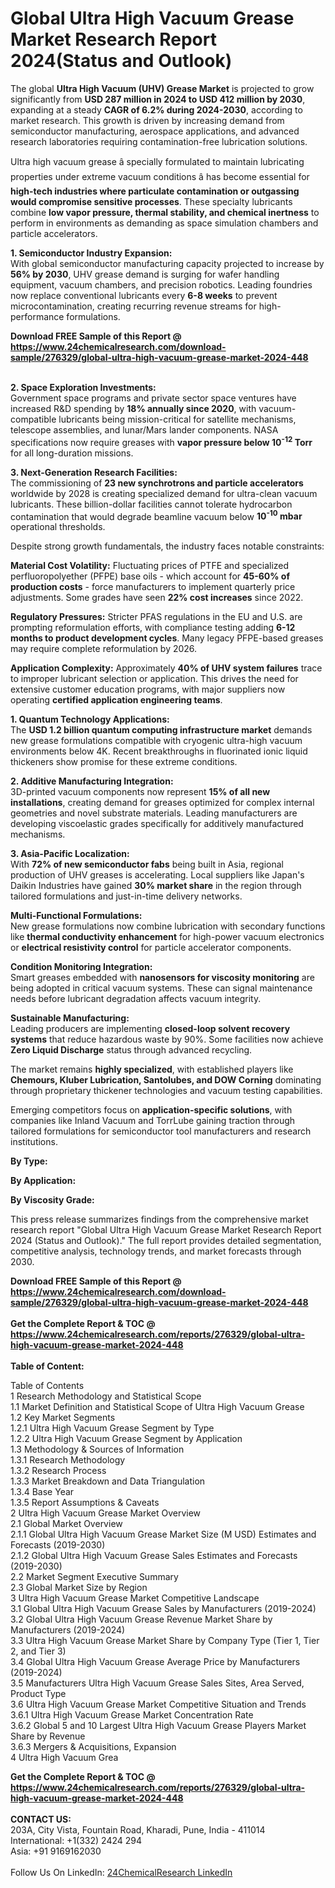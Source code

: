 <h1>Global Ultra High Vacuum Grease Market Research Report 2024(Status and Outlook)</h1><p>The global <strong>Ultra High Vacuum (UHV) Grease Market</strong> is projected to grow significantly from <strong>USD 287 million in 2024 to USD 412 million by 2030</strong>, expanding at a steady <strong>CAGR of 6.2% during 2024-2030</strong>, according to market research. This growth is driven by increasing demand from semiconductor manufacturing, aerospace applications, and advanced research laboratories requiring contamination-free lubrication solutions.</p><p>Ultra high vacuum grease â specially formulated to maintain lubricating properties under extreme vacuum conditions â has become essential for <strong>high-tech industries where particulate contamination or outgassing would compromise sensitive processes</strong>. These specialty lubricants combine <strong>low vapor pressure, thermal stability, and chemical inertness</strong> to perform in environments as demanding as space simulation chambers and particle accelerators.</p><p><strong>1. Semiconductor Industry Expansion:</strong><br>
With global semiconductor manufacturing capacity projected to increase by <strong>56% by 2030</strong>, UHV grease demand is surging for wafer handling equipment, vacuum chambers, and precision robotics. Leading foundries now replace conventional lubricants every <strong>6-8 weeks</strong> to prevent microcontamination, creating recurring revenue streams for high-performance formulations.</p><div><b>Download FREE Sample of this Report @ 
            <a href="https://www.24chemicalresearch.com/download-sample/276329/global-ultra-high-vacuum-grease-market-2024-448">
            https://www.24chemicalresearch.com/download-sample/276329/global-ultra-high-vacuum-grease-market-2024-448</a></b></div><br><p><strong>2. Space Exploration Investments:</strong><br>
Government space programs and private sector space ventures have increased R&amp;D spending by <strong>18% annually since 2020</strong>, with vacuum-compatible lubricants being mission-critical for satellite mechanisms, telescope assemblies, and lunar/Mars lander components. NASA specifications now require greases with <strong>vapor pressure below 10<sup>-12</sup> Torr</strong> for all long-duration missions.</p><p><strong>3. Next-Generation Research Facilities:</strong><br>
The commissioning of <strong>23 new synchrotrons and particle accelerators</strong> worldwide by 2028 is creating specialized demand for ultra-clean vacuum lubricants. These billion-dollar facilities cannot tolerate hydrocarbon contamination that would degrade beamline vacuum below <strong>10<sup>-10</sup> mbar</strong> operational thresholds.</p><p>Despite strong growth fundamentals, the industry faces notable constraints:</p><p><strong>Material Cost Volatility:</strong> Fluctuating prices of PTFE and specialized perfluoropolyether (PFPE) base oils - which account for <strong>45-60% of production costs</strong> - force manufacturers to implement quarterly price adjustments. Some grades have seen <strong>22% cost increases</strong> since 2022.</p><p><strong>Regulatory Pressures:</strong> Stricter PFAS regulations in the EU and U.S. are prompting reformulation efforts, with compliance testing adding <strong>6-12 months to product development cycles</strong>. Many legacy PFPE-based greases may require complete reformulation by 2026.</p><p><strong>Application Complexity:</strong> Approximately <strong>40% of UHV system failures</strong> trace to improper lubricant selection or application. This drives the need for extensive customer education programs, with major suppliers now operating <strong>certified application engineering teams</strong>.</p><p><strong>1. Quantum Technology Applications:</strong><br>
The <strong>USD 1.2 billion quantum computing infrastructure market</strong> demands new grease formulations compatible with cryogenic ultra-high vacuum environments below 4K. Recent breakthroughs in fluorinated ionic liquid thickeners show promise for these extreme conditions.</p><p><strong>2. Additive Manufacturing Integration:</strong><br>
3D-printed vacuum components now represent <strong>15% of all new installations</strong>, creating demand for greases optimized for complex internal geometries and novel substrate materials. Leading manufacturers are developing viscoelastic grades specifically for additively manufactured mechanisms.</p><p><strong>3. Asia-Pacific Localization:</strong><br>
With <strong>72% of new semiconductor fabs</strong> being built in Asia, regional production of UHV greases is accelerating. Local suppliers like Japan's Daikin Industries have gained <strong>30% market share</strong> in the region through tailored formulations and just-in-time delivery networks.</p><p><strong>Multi-Functional Formulations:</strong><br>
	New grease formulations now combine lubrication with secondary functions like <strong>thermal conductivity enhancement</strong> for high-power vacuum electronics or <strong>electrical resistivity control</strong> for particle accelerator components.</p><p><strong>Condition Monitoring Integration:</strong><br>
	Smart greases embedded with <strong>nanosensors for viscosity monitoring</strong> are being adopted in critical vacuum systems. These can signal maintenance needs before lubricant degradation affects vacuum integrity.</p><p><strong>Sustainable Manufacturing:</strong><br>
	Leading producers are implementing <strong>closed-loop solvent recovery systems</strong> that reduce hazardous waste by 90%. Some facilities now achieve <strong>Zero Liquid Discharge</strong> status through advanced recycling.</p><p>The market remains <strong>highly specialized</strong>, with established players like <strong>Chemours, Kluber Lubrication, Santolubes, and DOW Corning</strong> dominating through proprietary thickener technologies and vacuum testing capabilities.</p><p>Emerging competitors focus on <strong>application-specific solutions</strong>, with companies like Inland Vacuum and TorrLube gaining traction through tailored formulations for semiconductor tool manufacturers and research institutions.</p><p><strong>By Type:</strong></p><p><strong>By Application:</strong></p><p><strong>By Viscosity Grade:</strong></p><p>This press release summarizes findings from the comprehensive market research report "Global Ultra High Vacuum Grease Market Research Report 2024 (Status and Outlook)." The full report provides detailed segmentation, competitive analysis, technology trends, and market forecasts through 2030.</p><div><b>Download FREE Sample of this Report @ 
            <a href="https://www.24chemicalresearch.com/download-sample/276329/global-ultra-high-vacuum-grease-market-2024-448">
            https://www.24chemicalresearch.com/download-sample/276329/global-ultra-high-vacuum-grease-market-2024-448</a></b></div><br><div><b>Get the Complete Report & TOC @ 
            <a href="https://www.24chemicalresearch.com/reports/276329/global-ultra-high-vacuum-grease-market-2024-448">
            https://www.24chemicalresearch.com/reports/276329/global-ultra-high-vacuum-grease-market-2024-448</a></b></div><br>
            <b>Table of Content:</b><p>Table of Contents<br />
1 Research Methodology and Statistical Scope<br />
1.1 Market Definition and Statistical Scope of Ultra High Vacuum Grease<br />
1.2 Key Market Segments<br />
1.2.1 Ultra High Vacuum Grease Segment by Type<br />
1.2.2 Ultra High Vacuum Grease Segment by Application<br />
1.3 Methodology & Sources of Information<br />
1.3.1 Research Methodology<br />
1.3.2 Research Process<br />
1.3.3 Market Breakdown and Data Triangulation<br />
1.3.4 Base Year<br />
1.3.5 Report Assumptions & Caveats<br />
2 Ultra High Vacuum Grease Market Overview<br />
2.1 Global Market Overview<br />
2.1.1 Global Ultra High Vacuum Grease Market Size (M USD) Estimates and Forecasts (2019-2030)<br />
2.1.2 Global Ultra High Vacuum Grease Sales Estimates and Forecasts (2019-2030)<br />
2.2 Market Segment Executive Summary<br />
2.3 Global Market Size by Region<br />
3 Ultra High Vacuum Grease Market Competitive Landscape<br />
3.1 Global Ultra High Vacuum Grease Sales by Manufacturers (2019-2024)<br />
3.2 Global Ultra High Vacuum Grease Revenue Market Share by Manufacturers (2019-2024)<br />
3.3 Ultra High Vacuum Grease Market Share by Company Type (Tier 1, Tier 2, and Tier 3)<br />
3.4 Global Ultra High Vacuum Grease Average Price by Manufacturers (2019-2024)<br />
3.5 Manufacturers Ultra High Vacuum Grease Sales Sites, Area Served, Product Type<br />
3.6 Ultra High Vacuum Grease Market Competitive Situation and Trends<br />
3.6.1 Ultra High Vacuum Grease Market Concentration Rate<br />
3.6.2 Global 5 and 10 Largest Ultra High Vacuum Grease Players Market Share by Revenue<br />
3.6.3 Mergers & Acquisitions, Expansion<br />
4 Ultra High Vacuum Grea</p><div><b>Get the Complete Report & TOC @ 
            <a href="https://www.24chemicalresearch.com/reports/276329/global-ultra-high-vacuum-grease-market-2024-448">
            https://www.24chemicalresearch.com/reports/276329/global-ultra-high-vacuum-grease-market-2024-448</a></b></div><br><b>CONTACT US:</b><br>
            203A, City Vista, Fountain Road, Kharadi, Pune, India - 411014<br>
            International: +1(332) 2424 294<br>
            Asia: +91 9169162030 <br><br>
            Follow Us On LinkedIn: <a href="https://www.linkedin.com/company/24chemicalresearch/">24ChemicalResearch LinkedIn</a>